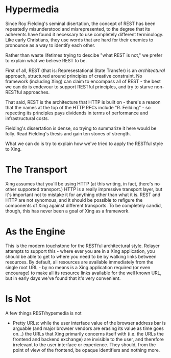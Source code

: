 # Hypermedia

Since Roy Fielding's seminal disertation, the concept of REST has been repeatedly misunderstood and misrepresented, to the degree that its adherents have found it necessary to use completely different terminology. Like early Christians, they use words that are hard for their enemies to pronounce as a way to identify each other.

Rather than waste lifetimes trying to descibe "what REST is not," we prefer to explain what we believe REST to be.

First of all, REST (that is: Represestational State Transfer) is an *architectural* approach, structured around principles of creative constraint. No framework (including Xing) can claim to encompass all of REST - the best we can do is endevour to support RESTful principles, and try to starve non-RESTful approaches.

That said, REST is the architecture that HTTP is built on - there's a reason that the names at the top of the HTTP RFCs include "R. Feilding" - so repecting its principles pays dividends in terms of performance and infrastructural costs.

Fielding's dissertation is dense, so trying to summarize it here would be folly. Read Fielding's thesis and gain ten stones of strength.

What we can do is try to explain how we've tried to apply the RESTful style to Xing.

# The Transport

Xing assumes that you'll be using HTTP (at this writing, in fact, there's no other supported transport.)  HTTP is a really impressive transport layer, but it's important not to mistake it for anything other than what it is. REST and HTTP are not synomous, and it should be possible to refigure the components of Xing against different transports. To be completely candid, though, this has never been a goal of Xing as a framework.

# As the Engine

This is the modern touchstone for the RESTful architectural style. Relayer attempts to support this - where ever you are in a Xing application, you should be able to get to where you need to be by walking links between resources. By default, all resources are available immediately from the single root URL - by no means is a Xing application required (or even encourage) to make all its resource links available for the well known URL, but in early days we've found that it's very convenient.

# Is Not

A few things REST/hypemedia is not

* Pretty URLs: while the user interface value of the browser address bar is arguable (and major browser vendors are erasing its value as time goes on...) the URLs that Xing primarily concerns itself with (i.e. the URLs the frontend and backend exchange) are invisible to the user, and therefore irrelevant to the user interface or experience. They should, from the point of view of the frontend, be opaque identifiers and nothing more.
